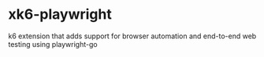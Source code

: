 # xk6-playwright
k6 extension that adds support for browser automation and end-to-end web testing using playwright-go
